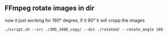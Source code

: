 ## FFmpeg rotate images in dir

now it just working for 180° degree, if it 90° it will cropp the images

```
./script.sh --src ./IMG_3488_copy/ --dst ./rotated/ --rotate_angle 180
```
